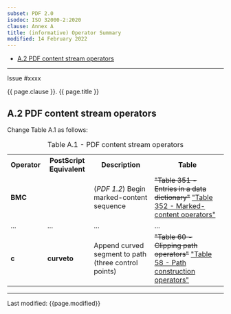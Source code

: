 ```yaml
---
subset: PDF 2.0
isodoc: ISO 32000-2:2020
clause: Annex A
title: (informative) Operator Summary
modified: 14 February 2022
---
```


<ul class="noprint">
    <li><a href="clauseAnnexA#HA.2">A.2 PDF content stream operators</a>
    </li>
</ul>
<hr>

<link rel="stylesheet" href="../assets/iso-style.css">
<div class="isostyle">
<div class="fixedpopup" id="issuelink">
    Issue #xxxx
</div>

<p class="fake-h1">{{ page.clause }}. {{ page.title }}</p>

<h2 id="HA.2">A.2 PDF content stream operators</h2>

<p class="location">Change Table A.1 as follows:</p>

<table>
  <caption id="TableA.1">Table A.1 - PDF content stream operators</caption>
  <tr>
    <th>Operator</th>
    <th>PostScript Equivalent</th>
    <th>Description</th>
    <th>Table</th>
  </tr>
  <tr>
    <td><b>BMC</b></td>
    <td></td>
    <td>(<i>PDF 1.2</i>) Begin marked-content sequence</td>
    <td>
      <del onMouseEnter="mouseEnter(this)" data-issue="108">"Table 351 - Entries in a data dictionary"</del>
      <ins onMouseEnter="mouseEnter(this)" data-issue="108">"Table 352 - Marked-content operators"</ins>
    </td>
  </tr>
  <tr>
    <td>...</td>
    <td>...</td>
    <td>...</td>
    <td>...</td>
  </tr>
  <tr>
    <td><b>c</b></td>
    <td><b>curveto</b></td>
    <td>Append curved segment to path (three control points)</td>
    <td>
      <del onMouseEnter="mouseEnter(this)" data-issue="75">"Table 60 - Clipping path operators"</del>
      <ins onMouseEnter="mouseEnter(this)" data-issue="75">"Table 58 - Path construction operators"</ins>
    </td>
  </tr>
</table>


</div>


<hr>
<p class="footnote">Last modified: {{page.modified}}</p>
